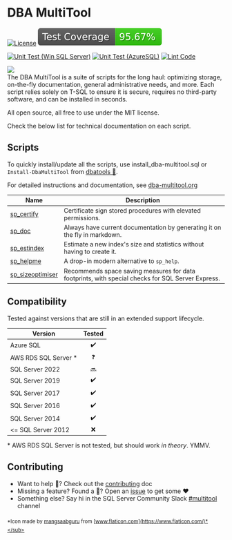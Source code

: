 # DBA MultiTool

[![License](https://img.shields.io/github/license/LowlyDBA/dba-multitool?color=blue)][license]
![Code Coverage](https://raw.githubusercontent.com/lowlydba/dba-multitool/_xml_coverage_reports/data/main/badge.svg)

[![Unit Test (Win SQL Server)](https://github.com/lowlydba/dba-multitool/actions/workflows/sqlserver-unit.yml/badge.svg)](https://github.com/lowlydba/dba-multitool/actions/workflows/sqlserver-unit.yml)
[![Unit Test (AzureSQL)](https://github.com/lowlydba/dba-multitool/actions/workflows/azuresql-unit.yml/badge.svg)](https://github.com/lowlydba/dba-multitool/actions/workflows/azuresql-unit.yml)
[![Lint Code](https://github.com/lowlydba/dba-multitool/actions/workflows/lint.yml/badge.svg)](https://github.com/lowlydba/dba-multitool/actions/workflows/lint.yml)

<img src="assets/dba-multitool-logo.png" align="left">

</br>The DBA MultiTool is a suite of scripts for the long haul:
optimizing storage, on-the-fly documentation, general administrative needs,
and more. Each script relies solely on T-SQL to ensure it is secure,
requires no third-party software, and can be installed in seconds.

All open source, all free to use under the MIT license.

Check the below list for technical documentation on each script.

## Scripts

To quickly install/update all the scripts, use install_dba-multitool.sql
or `Install-DbaMultiTool` from [dbatools :rocket:][dbatools].

For detailed instructions and documentation, see [dba-multitool.org](https://dba-multitool.org)

| Name | Description |
| ---- | ----------- |
| [sp_certify][sp_certify] | Certificate sign stored procedures with elevated permissions. |
| [sp_doc][sp_doc] | Always have current documentation by generating it on the fly in markdown. |
| [sp_estindex][sp_estindex] | Estimate a new index's size and statistics without having to create it. |
| [sp_helpme][sp_helpme] |  A drop-in modern alternative to `sp_help`. |
| [sp_sizeoptimiser][sp_sizeoptimiser] | Recommends space saving measures for data footprints, with special checks for SQL Server Express. |

## Compatibility

Tested against versions that are still in an extended support lifecycle.

| Version | Tested |
| ------- | :----: |
| Azure SQL | :heavy_check_mark: |
| AWS RDS SQL Server * | :question: |
| SQL Server 2022 | :soon: |
| SQL Server 2019 | :heavy_check_mark: |
| SQL Server 2017 | :heavy_check_mark: |
| SQL Server 2016 | :heavy_check_mark: |
| SQL Server 2014 | :heavy_check_mark: |
| <= SQL Server 2012 | :x: |

\* AWS RDS SQL Server is not tested, but should work *in theory*. YMMV.

## Contributing

* Want to help :construction_worker:? Check out the [contributing][contrib] doc
* Missing a feature? Found a :bug:? Open an [issue][issue] to get some :heart:
* Something else? Say hi in the SQL Server Community Slack [#multitool][slack] channel

<sub>*Icon made by [mangsaabguru](https://www.flaticon.com/authors/mangsaabguru)
from [www.flaticon.com](https://www.flaticon.com/)*</sub>

[contrib]: ../.github/CONTRIBUTING.md
[dbatools]: https://dbatools.io
[issue]: https://github.com/LowlyDBA/dba-multitool/issues
[license]: ../LICENSE
[slack]: https://sqlcommunity.slack.com/archives/C026Y2YCM9N
[sp_certify]: https://dba-multitool.org/sp_certify
[sp_doc]: https://dba-multitool.org/sp_doc
[sp_estindex]: https://dba-multitool.org/sp_estindex
[sp_helpme]: https://dba-multitool.org/sp_helpme
[sp_sizeoptimiser]: https://dba-multitool.org/sp_sizeoptimiser
